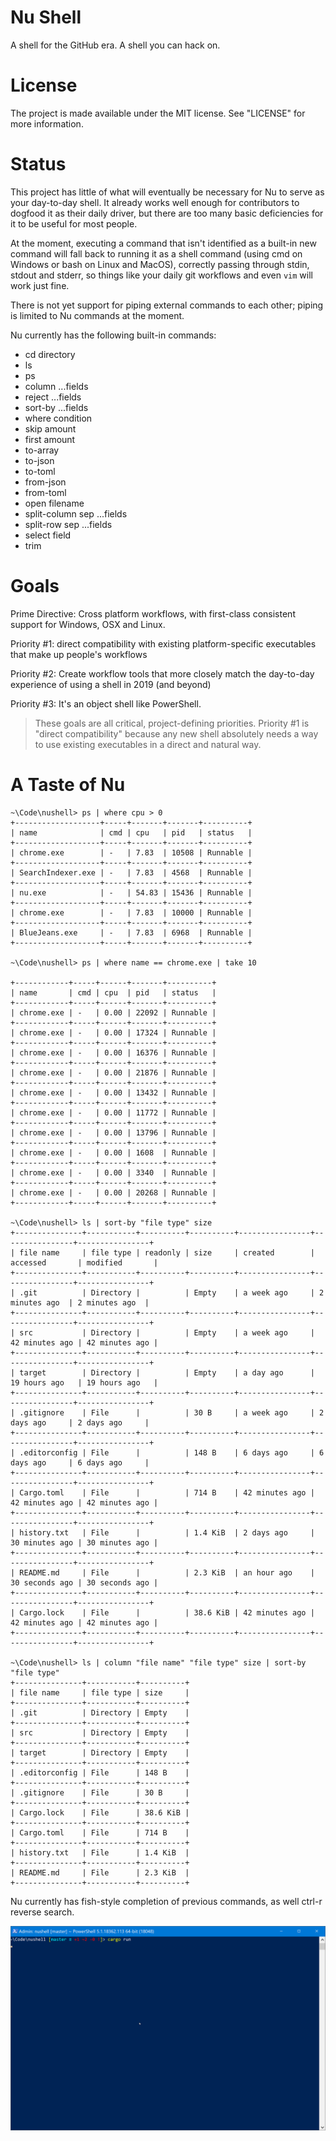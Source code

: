 # Nu Shell

A shell for the GitHub era. A shell you can hack on.

# License

The project is made available under the MIT license. See "LICENSE" for more information.

# Status

This project has little of what will eventually be necessary for Nu to serve as your day-to-day shell. It already works well enough for contributors to dogfood it as their daily driver, but there are too many basic deficiencies for it to be useful for most people.

At the moment, executing a command that isn't identified as a built-in new command will fall back to running it as a shell command (using cmd on Windows or bash on Linux and MacOS), correctly passing through stdin, stdout and stderr, so things like your daily git workflows and even `vim` will work just fine.

There is not yet support for piping external commands to each other; piping is limited to Nu commands at the moment.

Nu currently has the following built-in commands:

-   cd directory
-   ls
-   ps
-   column ...fields 
-   reject ...fields
-   sort-by ...fields
-   where condition
-   skip amount
-   first amount
-   to-array
-   to-json
-   to-toml
-   from-json
-   from-toml
-   open filename
-   split-column sep ...fields
-   split-row sep ...fields
-   select field 
-   trim

# Goals

Prime Directive: Cross platform workflows, with first-class consistent support for Windows, OSX and Linux.

Priority #1: direct compatibility with existing platform-specific executables that make up people's workflows

Priority #2: Create workflow tools that more closely match the day-to-day experience of using a shell in 2019 (and beyond)

Priority #3: It's an object shell like PowerShell.

> These goals are all critical, project-defining priorities. Priority #1 is "direct compatibility" because any new shell absolutely needs a way to use existing executables in a direct and natural way.

# A Taste of Nu

```text
~\Code\nushell> ps | where cpu > 0
+-------------------+-----+-------+-------+----------+
| name              | cmd | cpu   | pid   | status   |
+-------------------+-----+-------+-------+----------+
| chrome.exe        | -   | 7.83  | 10508 | Runnable |
+-------------------+-----+-------+-------+----------+
| SearchIndexer.exe | -   | 7.83  | 4568  | Runnable |
+-------------------+-----+-------+-------+----------+
| nu.exe            | -   | 54.83 | 15436 | Runnable |
+-------------------+-----+-------+-------+----------+
| chrome.exe        | -   | 7.83  | 10000 | Runnable |
+-------------------+-----+-------+-------+----------+
| BlueJeans.exe     | -   | 7.83  | 6968  | Runnable |
+-------------------+-----+-------+-------+----------+

~\Code\nushell> ps | where name == chrome.exe | take 10

+------------+-----+------+-------+----------+
| name       | cmd | cpu  | pid   | status   |
+------------+-----+------+-------+----------+
| chrome.exe | -   | 0.00 | 22092 | Runnable |
+------------+-----+------+-------+----------+
| chrome.exe | -   | 0.00 | 17324 | Runnable |
+------------+-----+------+-------+----------+
| chrome.exe | -   | 0.00 | 16376 | Runnable |
+------------+-----+------+-------+----------+
| chrome.exe | -   | 0.00 | 21876 | Runnable |
+------------+-----+------+-------+----------+
| chrome.exe | -   | 0.00 | 13432 | Runnable |
+------------+-----+------+-------+----------+
| chrome.exe | -   | 0.00 | 11772 | Runnable |
+------------+-----+------+-------+----------+
| chrome.exe | -   | 0.00 | 13796 | Runnable |
+------------+-----+------+-------+----------+
| chrome.exe | -   | 0.00 | 1608  | Runnable |
+------------+-----+------+-------+----------+
| chrome.exe | -   | 0.00 | 3340  | Runnable |
+------------+-----+------+-------+----------+
| chrome.exe | -   | 0.00 | 20268 | Runnable |
+------------+-----+------+-------+----------+

~\Code\nushell> ls | sort-by "file type" size
+---------------+-----------+----------+----------+----------------+----------------+----------------+
| file name     | file type | readonly | size     | created        | accessed       | modified       |
+---------------+-----------+----------+----------+----------------+----------------+----------------+
| .git          | Directory |          | Empty    | a week ago     | 2 minutes ago  | 2 minutes ago  |
+---------------+-----------+----------+----------+----------------+----------------+----------------+
| src           | Directory |          | Empty    | a week ago     | 42 minutes ago | 42 minutes ago |
+---------------+-----------+----------+----------+----------------+----------------+----------------+
| target        | Directory |          | Empty    | a day ago      | 19 hours ago   | 19 hours ago   |
+---------------+-----------+----------+----------+----------------+----------------+----------------+
| .gitignore    | File      |          | 30 B     | a week ago     | 2 days ago     | 2 days ago     |
+---------------+-----------+----------+----------+----------------+----------------+----------------+
| .editorconfig | File      |          | 148 B    | 6 days ago     | 6 days ago     | 6 days ago     |
+---------------+-----------+----------+----------+----------------+----------------+----------------+
| Cargo.toml    | File      |          | 714 B    | 42 minutes ago | 42 minutes ago | 42 minutes ago |
+---------------+-----------+----------+----------+----------------+----------------+----------------+
| history.txt   | File      |          | 1.4 KiB  | 2 days ago     | 30 minutes ago | 30 minutes ago |
+---------------+-----------+----------+----------+----------------+----------------+----------------+
| README.md     | File      |          | 2.3 KiB  | an hour ago    | 30 seconds ago | 30 seconds ago |
+---------------+-----------+----------+----------+----------------+----------------+----------------+
| Cargo.lock    | File      |          | 38.6 KiB | 42 minutes ago | 42 minutes ago | 42 minutes ago |
+---------------+-----------+----------+----------+----------------+----------------+----------------+

~\Code\nushell> ls | column "file name" "file type" size | sort-by "file type"
+---------------+-----------+----------+
| file name     | file type | size     |
+---------------+-----------+----------+
| .git          | Directory | Empty    |
+---------------+-----------+----------+
| src           | Directory | Empty    |
+---------------+-----------+----------+
| target        | Directory | Empty    |
+---------------+-----------+----------+
| .editorconfig | File      | 148 B    |
+---------------+-----------+----------+
| .gitignore    | File      | 30 B     |
+---------------+-----------+----------+
| Cargo.lock    | File      | 38.6 KiB |
+---------------+-----------+----------+
| Cargo.toml    | File      | 714 B    |
+---------------+-----------+----------+
| history.txt   | File      | 1.4 KiB  |
+---------------+-----------+----------+
| README.md     | File      | 2.3 KiB  |
+---------------+-----------+----------+
```

Nu currently has fish-style completion of previous commands, as well ctrl-r reverse search.

![autocompletion][fish-style]

[fish-style]: ./images/nushell-autocomplete.gif "Fish-style autocomplete"
